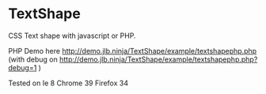 TextShape
=========

CSS Text shape with javascript or PHP.

PHP Demo here http://demo.jlb.ninja/TextShape/example/textshapephp.php (with debug on http://demo.jlb.ninja/TextShape/example/textshapephp.php?debug=1 )


Tested on
	Ie 8
	Chrome 39
	Firefox 34
	
